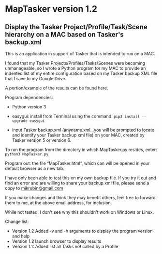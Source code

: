 # MapTasker version 1.2
## Display the Tasker Project/Profile/Task/Scene hierarchy on a MAC based on Tasker's backup.xml

This is an application in support of Tasker that is intended to run on a MAC.
 
I found that my Tasker Projects/Profiles/Tasks/Scenes were becoming unmanageable, so I wrote a Python program for my MAC to provide an indented list of my entire configuration based on my Tasker backup XML file that I save to my Google Drive.
 
A portion/example of the results can be found here.
 
Program dependencies:
-	Python version 3
-	easygui: 
  install from Terminal using the command: ```pip3 install --upgrade easygui```
  
-	input Tasker backup.xml (anyname.xml…you will be prompted to locate and identify your Tasker backup xml file) on your MAC, created by Tasker version 5 or version 6. 

To run the program from the directory in which MapTasker.py resides, enter: ```python3 MapTasker.py```
 
Program out: the file “MapTasker.html”, which can will be opened in your default browser as a new tab.  
 
I have only been able to test this on my own backup file. If you try it out and find an error and are willing to share your backup.xml file, please send a copy to mikrubin@gmail.com 
 
If you make changes and think they may benefit others, feel free to forward them to me, at the above email address, for inclusion.
 
While not tested, I don't see why this shouldn't work on Windows or Linux.
 
Change list:
-	Version 1.2 Added -v and -h arguments to display the program version and help                  
-	Version 1.2 launch browser to display results                                                    
-	Version 1.1: Added list all Tasks not called by a Profile
